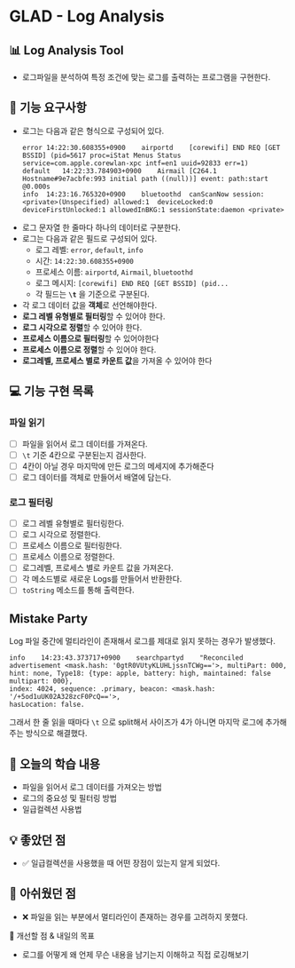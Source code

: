 # GLAD - Log Analysis

## 📊 Log Analysis Tool
- 로그파일을 분석하여 특정 조건에 맞는 로그를 출력하는 프로그램을 구현한다.

## 🚀 기능 요구사항

- 로그는 다음과 같은 형식으로 구성되어 있다.
  ```
  error	14:22:30.608355+0900	airportd	[corewifi] END REQ [GET BSSID] (pid=5617 proc=iStat Menus Status service=com.apple.corewlan-xpc intf=en1 uuid=92833 err=1)
  default	14:22:33.784903+0900	Airmail	[C264.1 Hostname#9e7acbfe:993 initial path ((null))] event: path:start @0.000s
  info	14:23:16.765320+0900	bluetoothd	canScanNow session:<private>(Unspecified) allowed:1  deviceLocked:0 deviceFirstUnlocked:1 allowedInBKG:1 sessionState:daemon <private>
  ```
- 로그 문자열 한 줄마다 하나의 데이터로 구분한다.
- 로그는 다음과 같은 필드로 구성되어 있다.
  - 로그 레벨: `error`, `default`, `info`
  - 시간: `14:22:30.608355+0900`
  - 프로세스 이름: `airportd`, `Airmail`, `bluetoothd`
  - 로그 메시지: `[corewifi] END REQ [GET BSSID] (pid...`
  - 각 필드는 **`\t`** 을 기준으로 구분된다.
- 각 로그 데이터 값을 **객체**로 선언해야한다.
- **로그 레벨 유형별로 필터링**할 수 있어야 한다.
- **로그 시각으로 정렬**할 수 있어야 한다.
- **프로세스 이름으로 필터링**할 수 있어야한다
- **프로세스 이름으로 정렬**할 수 있어야 한다.
- **로그레벨, 프로세스 별로 카운트 값**을 가져올 수 있어야 한다

## 💻 기능 구현 목록

### 파일 읽기

- [ ] 파일을 읽어서 로그 데이터를 가져온다.
- [ ] `\t` 기준 4칸으로 구분된는지 검사한다.
- [ ] 4칸이 아닐 경우 마지막에 만든 로그의 메세지에 추가해준다
- [ ] 로그 데이터를 객체로 만들어서 배열에 담는다.

### 로그 필터링

- [ ] 로그 레벨 유형별로 필터링한다.
- [ ] 로그 시각으로 정렬한다.
- [ ] 프로세스 이름으로 필터링한다.
- [ ] 프로세스 이름으로 정렬한다.
- [ ] 로그레벨, 프로세스 별로 카운트 값을 가져온다.
- [ ] 각 메소드별로 새로운 Logs를 만들어서 반환한다.
- [ ] `toString` 메소드를 통해 출력한다.

## Mistake Party

Log 파일 중간에 멀티라인이 존재해서 로그를 제대로 읽지 못하는 경우가 발생했다.
```
info	14:23:43.373717+0900	searchpartyd	"Reconciled advertisement <mask.hash: '0gtR0VUtyKLUHLjssnTCWg=='>, multiPart: 000, hint: none, Type18: {type: apple, battery: high, maintained: false multipart: 000},
index: 4024, sequence: .primary, beacon: <mask.hash: '/+5od1uUK02A328zcF0PcQ=='>,
hasLocation: false.
```
그래서 한 줄 읽을 때마다 `\t` 으로 split해서 사이즈가 4가 아니면 마지막 로그에 추가해주는 방식으로 해결했다.

## 📌 오늘의 학습 내용
- 파일을 읽어서 로그 데이터를 가져오는 방법
- 로그의 중요성 및 필터링 방법
- 일급컬렉션 사용법

## 💡 좋았던 점
- ✅ 일급컬렉션을 사용했을 때 어떤 장점이 있는지 알게 되었다.

## 🤔 아쉬웠던 점
- ❌ 파일을 읽는 부분에서 멀티라인이 존재하는 경우를 고려하지 못했다.

📝 개선할 점 & 내일의 목표
- 로그를 어떻게 왜 언제 무슨 내용을 남기는지 이해하고 직접 로깅해보기
